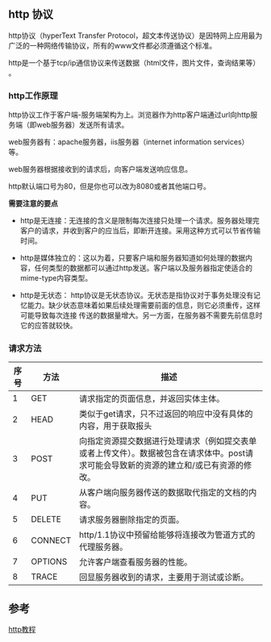 ## http 协议

http协议（hyperText Transfer Protocol，超文本传送协议）是因特网上应用最为广泛的一种网络传输协议，所有的www文件都必须遵循这个标准。

http是一个基于tcp/ip通信协议来传送数据（html文件，图片文件，查询结果等） 。

### http工作原理

http协议工作于客户端-服务端架构为上。浏览器作为http客户端通过url向http服务端（即web服务器）发送所有请求。

web服务器有：apache服务器，iis服务器（internet information services）等。

web服务器根据接收到的请求后，向客户端发送响应信息。

http默认端口号为80，但是你也可以改为8080或者其他端口号。

**需要注意的要点**

- http是无连接：无连接的含义是限制每次连接只处理一个请求。服务器处理完客户的请求，并收到客户的应当后，即断开连接。采用这种方式可以节省传输时间。

- http是媒体独立的：这以为着，只要客户端和服务器知道如何处理的数据内容，任何类型的数据都可以通过http发送。客户端以及服务器指定使适合的mime-type内容类型。

- http是无状态： http协议是无状态协议。无状态是指协议对于事务处理没有记忆能力。缺少状态意味着如果后续处理需要前面的信息，则它必须重传，这样可能导致每次连接
传送的数据量增大。另一方面，在服务器不需要先前信息时它的应答就较快。

### 请求方法

|序号|方法|描述|
|----|-----|----------|
|1|GET|请求指定的页面信息，并返回实体主体。|
|2|HEAD|类似于get请求，只不过返回的响应中没有具体的内容，用于获取报头|
|3|POST|向指定资源提交数据进行处理请求（例如提交表单或者上传文件）。数据被包含在请求体中。post请求可能会导致新的资源的建立和/或已有资源的修改。|
|4|PUT|从客户端向服务器传送的数据取代指定的文档的内容。|
|5|DELETE|请求服务器删除指定的页面。|
|6|CONNECT|http/1.1协议中预留给能够将连接改为管道方式的代理服务器。|
|7|OPTIONS|允许客户端查看服务器的性能。|
|8|TRACE|回显服务器收到的请求，主要用于测试或诊断。|





## 参考

[http教程](http://www.runoob.com/http/http-tutorial.html)
